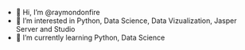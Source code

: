 - 👋 Hi, I’m @raymondonfire
- 👀 I’m interested in Python, Data Science, Data Vizualization, Jasper Server and Studio
- 🌱 I’m currently learning Python, Data Science
<!-- 💞️ I’m looking to collaborate on the meaning of life
- 📫 How to reach me ... -->

<!---
raymondonfire/raymondonfire is a ✨ special ✨ repository because its `README.md` (this file) appears on your GitHub profile.
You can click the Preview link to take a look at your changes.
--->
